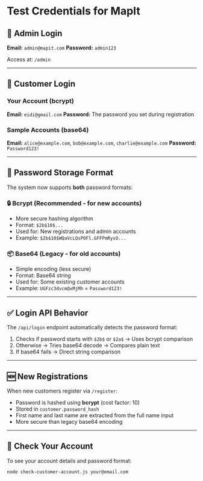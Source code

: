 # Test Credentials for MapIt

## 🔐 Admin Login

**Email:** `admin@mapit.com`
**Password:** `admin123`

Access at: `/admin`

---

## 👤 Customer Login

### Your Account (bcrypt)
**Email:** `eidi@gmail.com`
**Password:** The password you set during registration

### Sample Accounts (base64)
**Email:** `alice@example.com`, `bob@example.com`, `charlie@example.com`
**Password:** `Password123!`

---

## 📝 Password Storage Format

The system now supports **both** password formats:

### 🔒 Bcrypt (Recommended - for new accounts)
- More secure hashing algorithm
- Format: `$2b$10$...`
- Used for: New registrations and admin accounts
- Example: `$2b$10$WQaVcLQsPOFl.GFFPmRysO...`

### 📦 Base64 (Legacy - for old accounts)
- Simple encoding (less secure)
- Format: Base64 string
- Used for: Some existing customer accounts
- Example: `UGFzc3dvcmQxMjMh` = `Password123!`

---

## ✅ Login API Behavior

The `/api/login` endpoint automatically detects the password format:
1. Checks if password starts with `$2b$` or `$2a$` → Uses bcrypt comparison
2. Otherwise → Tries base64 decode → Compares plain text
3. If base64 fails → Direct string comparison

---

## 🆕 New Registrations

When new customers register via `/register`:
- Password is hashed using **bcrypt** (cost factor: 10)
- Stored in `customer.password_hash`
- First name and last name are extracted from the full name input
- More secure than legacy base64 encoding

---

## 🧪 Check Your Account

To see your account details and password format:

```bash
node check-customer-account.js your@email.com
```
